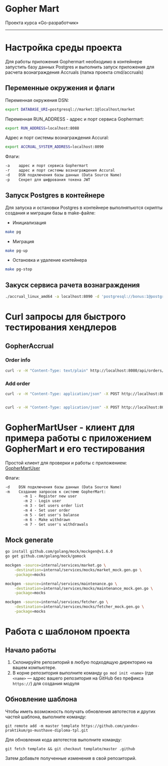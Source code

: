 # Gopher Mart

Проекта курса «Go-разработчик»

---

# Настройка среды проекта

Для работы приложения Gophermart необходимо в контейнере запустить базу данных Postgres и выполнить запуск приложения для расчета вознаграждения Accruals (папка проекта cmd/accruals)

## Переменные окружения и флаги

Переменная окружения DSN:
```bash
export DATABASE_URI=postgresql://market:1@localhost/market
```
Переменная RUN_ADDRESS - адреc и порт сервиса Gophermart:
```bash
export RUN_ADDRESS=localhost:8088
```
Адрес и порт системы вознаграждения Accural:
```bash
export ACCRUAL_SYSTEM_ADDRESS=localhost:8090
```

Флаги:
```txt
-a    адреc и порт сервиса Gophermart
-r    адреc и порт системы вознаграждения Accural
-d    DSN подключения базы данных (Data Source Name)
-p    Секрет для шифрования токена JWT
```
## Запуск Postgres в контейнере

Для запуска и остановки Postgres в контейнере выполнятьются скрипты создания и миграции базы в make-файле:
* Инициализация
```bash
make pg
```
* Миграция
```bash
make pg-up
```
* Остановка и удаление контейнера
```bash
make pg-stop
```


## Закуск сервиса рачета вознаграждения

```bash
./accrual_linux_amd64 -a localhost:8090 -d 'postgresql://bonus:1@postgres/bonus?sslmode=disable'
```


# Curl запросы для быстрого тестирования хендлеров

## GopherAccrual

### Order info 
```bash
curl -v -H "Content-Type: text/plain" http://localhost:8080/api/orders/8327568377
```
### Add order
```bash
curl -v -H "Content-Type: application/json" -X POST http://localhost:8080/api/orders -d '{"order":"8327568377","goods":[{"description":"Чайник Bork","price":7000}]}'


curl -v -H "Content-Type: application/json" -X POST http://localhost:8080/api/orders -d '{"order":"5536373433","goods":[{"description":"Колпак Я люблю баню войлок б40273","price":143},{"description":"Штора д/бережливых 1065BL 170*180см","price":295}]}'
```

# GopherMartUser - клиент для примера работы с приложением GopherMart и его тестирования

Простой клиент для проверки и работы с приложением:
[GopherMartUser](https://github.com/shulganew/gophermartuser) 

Флаги:
```txt
-d    DSN подключения базы данных (Data Source Name)
-m    Создание запросов к системе GopherMart:
		-m 1 - Register new user
		-m 2 - Login user
		-m 3 - Get users order list
		-m 4 - Set user order
		-m 5 - Get user's balanse
		-m 6 - Make withdrawn
		-m 7 - Get user's withdrawals
```

## Mock generate 

```bash
go install github.com/golang/mock/mockgen@v1.6.0
go get github.com/golang/mock/gomock

```

```bash
mockgen -source=internal/services/market.go \
    -destination=internal/services/mocks/market_mock.gen.go \
    -package=mocks

mockgen -source=internal/services/maintenance.go \
    -destination=internal/services/mocks/maintenance_mock.gen.go \
    -package=mocks

mockgen -source=internal/services/fetcher.go \
    -destination=internal/services/mocks/fetcher_mock.gen.go \
    -package=mocks
```


# Работа с шаблоном проекта

## Начало работы

1. Склонируйте репозиторий в любую подходящую директорию на вашем компьютере.
2. В корне репозитория выполните команду `go mod init <name>` (где `<name>` — адрес вашего репозитория на GitHub без
   префикса `https://`) для создания модуля

## Обновление шаблона

Чтобы иметь возможность получать обновления автотестов и других частей шаблона, выполните команду:

```
git remote add -m master template https://github.com/yandex-praktikum/go-musthave-diploma-tpl.git
```

Для обновления кода автотестов выполните команду:

```
git fetch template && git checkout template/master .github
```

Затем добавьте полученные изменения в свой репозиторий.
